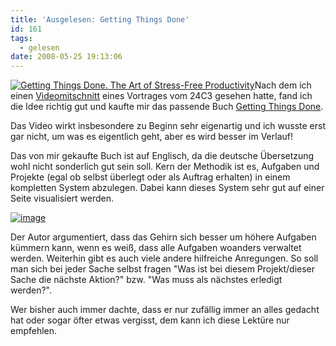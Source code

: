 ```yaml
---
title: 'Ausgelesen: Getting Things Done'
id: 161
tags:
  - gelesen
date: 2008-05-25 19:13:06
---
```


[![Getting Things Done. The Art of Stress-Free Productivity](https://az275061.vo.msecnd.net/blogmedia/2008/05/getting_things_done.jpg)](http://www.amazon.de/gp/product/images/0142000280/ref=dp_image_0?ie=UTF8&amp;n=52044011&amp;s=books-intl-de)Nach dem ich einen [Videomitschnitt](http://events.ccc.de/congress/2007/Fahrplan/events/2213.en.html) eines Vortrages vom 24C3 gesehen hatte, fand ich die Idee richtig gut und kaufte mir das passende Buch [Getting Things Done](http://www.amazon.de/gp/product/0142000280/028-7149731-5787731?ie=UTF8&amp;tag=fabsenetfabse-21&amp;linkCode=xm2&amp;camp=1638&amp;creativeASIN=0142000280).

Das Video wirkt insbesondere zu Beginn sehr eigenartig und ich wusste erst gar nicht, um was es eigentlich geht, aber es wird besser im Verlauf!

Das von mir gekaufte Buch ist auf Englisch, da die deutsche Übersetzung wohl nicht sonderlich gut sein soll. Kern der Methodik ist es, Aufgaben und Projekte (egal ob selbst überlegt oder als Auftrag erhalten) in einem kompletten System abzulegen. Dabei kann dieses System sehr gut auf einer Seite visualisiert werden.

[![image](https://az275061.vo.msecnd.net/blogmedia/2008/05/image9.png)](http://events.ccc.de/congress/2007/Fahrplan/attachments/993_gtd-24c3-slides.pdf)

Der Autor argumentiert, dass das Gehirn sich besser um höhere Aufgaben kümmern kann, wenn es weiß, dass alle Aufgaben woanders verwaltet werden. Weiterhin gibt es auch viele andere hilfreiche Anregungen. So soll man sich bei jeder Sache selbst fragen "Was ist bei diesem Projekt/dieser Sache die nächste Aktion?" bzw. "Was muss als nächstes erledigt werden?".

Wer bisher auch immer dachte, dass er nur zufällig immer an alles gedacht hat oder sogar öfter etwas vergisst, dem kann ich diese Lektüre nur empfehlen.